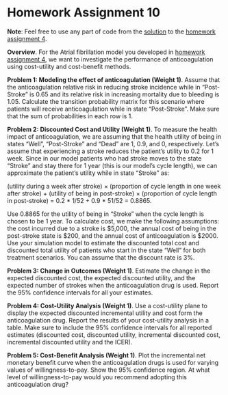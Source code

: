 # Homework Assignment 10

**Note**: Feel free to use any part of code from the 
[solution](https://github.com/HPM573/HW_4_Solution) to 
the [homework assignment 4](https://yale.instructure.com/courses/43583/assignments/92544).


**Overview**. For the Atrial fibrillation model you developed in 
[homework assignment 4](https://github.com/HPM573/HW_4_Solution), 
we want to investigate the performance of anticoagulation 
using cost-utility and cost-benefit methods.

**Problem 1: Modeling the effect of anticoagulation (Weight 1)**. 
Assume that the anticoagulation relative risk in reducing stroke incidence while in “Post-Stroke” is 0.65 and 
its relative risk in increasing mortality due to bleeding is 1.05. 
Calculate the transition probability matrix for this scenario where patients will 
receive anticoagulation while in state “Post-Stroke”. 
Make sure that the sum of probabilities in each row is 1.


**Problem 2: Discounted Cost and Utility (Weight 1)**. 
To measure the health impact of anticoagulation, 
we are assuming that the health utility of being in states 
“Well”, “Post-Stroke” and “Dead” are 1, 0.9, and 0, respectively. 
Let’s assume that experiencing a stroke reduces the patient’s utility to 0.2 for 1 week. 
Since in our model patients who had stroke moves to the state “Stroke” and 
stay there for 1 year (this is our model’s cycle length), 
we can approximate the patient’s utility while in state “Stroke” as: 

(utility during a week after stroke) × (proportion of cycle length in one week after stroke) + (utility of being in post-stroke) × (proportion of cycle length in post-stroke)
= 0.2 * 1/52 + 0.9 * 51/52 = 0.8865.

Use 0.8865 for the utility of being in “Stroke” when the cycle length 
is chosen to be 1 year. 
To calculate cost, we make the following assumptions: 
the cost incurred due to a stroke is $5,000, 
the annual cost of being in the post-stroke state is $200, and 
the annual cost of anticoagulation is $2000.
Use your simulation model to estimate the discounted total cost 
and discounted total utility of patients who start in the state 
“Well” for both treatment scenarios. You can assume that the discount rate is 3%.

**Problem 3: Change in Outcomes (Weight 1)**. 
Estimate the change in the expected discounted cost, the expected discounted utility, 
and the expected number of strokes when the anticoagulation drug is used. 
Report the 95% confidence intervals for all your estimates.  

**Problem 4: Cost-Utility Analysis (Weight 1)**. Use a cost-utility plane to display 
the expected discounted incremental utility and cost form the anticoagulation drug. 
Report the results of your cost-utility analysis in a table. 
Make sure to include the 95% confidence intervals for all reported estimates 
(discounted cost, discounted utility, incremental discounted cost, 
incremental discounted utility and the ICER).   

**Problem 5: Cost-Benefit Analysis (Weight 1)**. 
Plot the incremental net monetary benefit curve when the anticoagulation drugs 
is used for varying values of willingness-to-pay. 
Show the 95% confidence region. 
At what level of willingness-to-pay would you recommend adopting this 
anticoagulation drug?  
